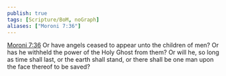 ```yaml
---
publish: true
tags: [Scripture/BoM, noGraph]
aliases: ["Moroni 7:36"]
---
```

[Moroni 7:36](https://churchofjesuschrist.org/study/scriptures/bofm/moro/7?lang=eng&id=p36#p36) Or have angels ceased to appear unto the children of men? Or has he withheld the power of the Holy Ghost from them? Or will he, so long as time shall last, or the earth shall stand, or there shall be one man upon the face thereof to be saved?
